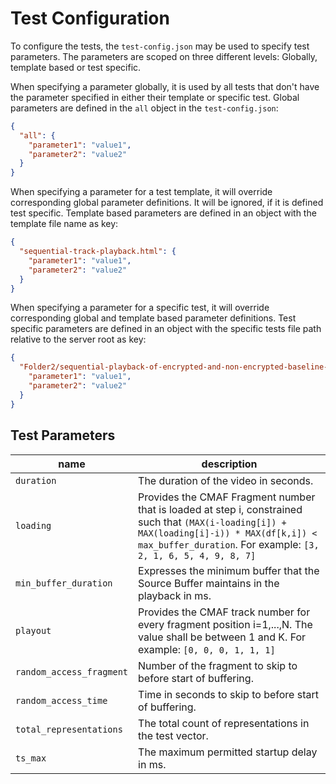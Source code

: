 # Test Configuration

To configure the tests, the `test-config.json` may be used to specify test parameters. The parameters are scoped on three different levels: Globally, template based or test specific.

When specifying a parameter globally, it is used by all tests that don't have the parameter specified in either their template or specific test. Global parameters are defined in the `all` object in the `test-config.json`:

```json
{
  "all": {
    "parameter1": "value1",
    "parameter2": "value2"
  }
}
```

When specifying a parameter for a test template, it will override corresponding global parameter definitions. It will be ignored, if it is defined test specific. Template based parameters are defined in an object with the template file name as key:

```json
{
  "sequential-track-playback.html": {
    "parameter1": "value1",
    "parameter2": "value2"
  }
}
```

When specifying a parameter for a specific test, it will override corresponding global and template based parameter definitions. Test specific parameters are defined in an object with the specific tests file path relative to the server root as key:

```json
{
  "Folder2/sequential-playback-of-encrypted-and-non-encrypted-baseline-content__ToS_MultiRate_fragmented__ToS_HEAACv2_fragmented.html": {
    "parameter1": "value1",
    "parameter2": "value2"
  }
}
```

## Test Parameters

| name                     | description                                                                                                                                                                                                  |
| ------------------------ | ------------------------------------------------------------------------------------------------------------------------------------------------------------------------------------------------------------ |
| `duration`               | The duration of the video in seconds.                                                                                                                                                                        |
| `loading`                | Provides the CMAF Fragment number that is loaded at step i, constrained such that `(MAX(i-loading[i]) + MAX(loading[i]-i)) * MAX(df[k,i]) < max_buffer_duration`. For example: `[3, 2, 1, 6, 5, 4, 9, 8, 7]` |
| `min_buffer_duration`    | Expresses the minimum buffer that the Source Buffer maintains in the playback in ms.                                                                                                                         |
| `playout`                | Provides the CMAF track number for every fragment position i=1,...,N. The value shall be between 1 and K. For example: `[0, 0, 0, 1, 1, 1]`                                                                  |
| `random_access_fragment` | Number of the fragment to skip to before start of buffering.                                                                                                                                                 |
| `random_access_time`     | Time in seconds to skip to before start of buffering.                                                                                                                                                        |
| `total_representations`  | The total count of representations in the test vector.                                                                                                                                                       |
| `ts_max`                 | The maximum permitted startup delay in ms.                                                                                                                                                                   |

